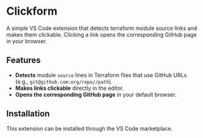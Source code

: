# Clickform

A simple VS Code extension that detects terraform module source links and makes them clickable. Clicking a link opens the corresponding GitHub page in your browser.

## Features

- **Detects** module `source` lines in Terraform files that use GitHub URLs (e.g., `git@github.com:org/repo//path`).
- **Makes links clickable** directly in the editor.
- **Opens the corresponding GitHub page** in your default browser.

## Installation
This extension can be installed through the VS Code marketplace.